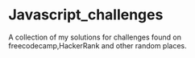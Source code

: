 # Javascript_challenges

A collection of my solutions for challenges found on freecodecamp,HackerRank and other random places.
